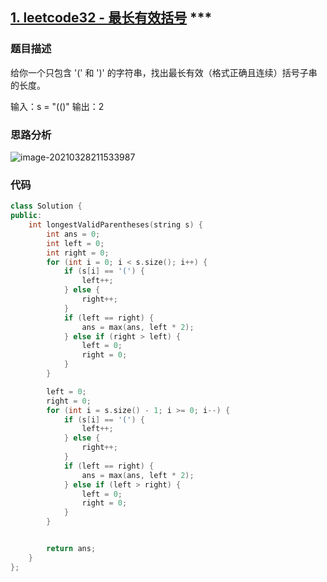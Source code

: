 ## [1. leetcode32 - 最长有效括号](https://leetcode-cn.com/problems/longest-valid-parentheses)   ***

### 题目描述

给你一个只包含 '(' 和 ')' 的字符串，找出最长有效（格式正确且连续）括号子串的长度。

 

输入：s = "(()"
输出：2



### 思路分析

![image-20210328211533987](D:%5Csphinx%5Csource%5Calgo%5C15-%E5%AD%97%E7%AC%A6%E4%B8%B2.assets%5Cimage-20210328211533987.png)



### 代码

```c++
class Solution {
public:
    int longestValidParentheses(string s) {
        int ans = 0;
        int left = 0;
        int right = 0;
        for (int i = 0; i < s.size(); i++) {
            if (s[i] == '(') {
                left++;
            } else {
                right++;
            }
            if (left == right) {
                ans = max(ans, left * 2);
            } else if (right > left) {
                left = 0;
                right = 0;
            }
        }

        left = 0;
        right = 0;
        for (int i = s.size() - 1; i >= 0; i--) {
            if (s[i] == '(') {
                left++;
            } else {
                right++;
            }
            if (left == right) {
                ans = max(ans, left * 2);
            } else if (left > right) {
                left = 0;
                right = 0;
            }
        }


        return ans;
    }
};
```

